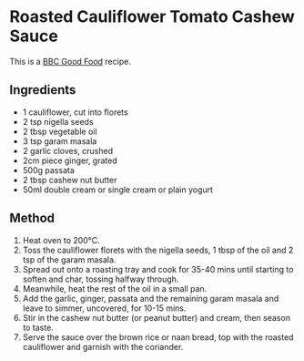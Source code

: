 # Roasted Cauliflower Tomato Cashew Sauce #

This is a [BBC Good Food](https://www.bbcgoodfood.com/recipes/roasted-cauliflower-tomato-cashew-sauce) recipe.

## Ingredients ##

- 1 cauliflower, cut into florets
- 2 tsp nigella seeds
- 2 tbsp vegetable oil
- 3 tsp garam masala
- 2 garlic cloves, crushed
- 2cm piece ginger, grated
- 500g passata
- 2 tbsp cashew nut butter
- 50ml double cream or single cream or plain yogurt

## Method ##

1. Heat oven to 200°C.
1. Toss the cauliflower florets with the nigella seeds, 1 tbsp of the oil and 2 tsp of the garam masala.
1. Spread out onto a roasting tray and cook for 35-40 mins until starting to soften and char, tossing halfway through.
1. Meanwhile, heat the rest of the oil in a small pan.
1. Add the garlic, ginger, passata and the remaining garam masala and leave to simmer, uncovered, for 10-15 mins.
1. Stir in the cashew nut butter (or peanut butter) and cream, then season to taste.
1. Serve the sauce over the brown rice or naan bread, top with the roasted cauliflower and garnish with the coriander.
